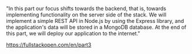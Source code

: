 "In this part our focus shifts towards the backend, that is, towards implementing functionality on the server side of the stack. 
We will implement a simple REST API in Node.js by using the Express library, and the application's data will be stored in a MongoDB database. 
At the end of this part, we will deploy our application to the internet."

https://fullstackopen.com/en/part3

